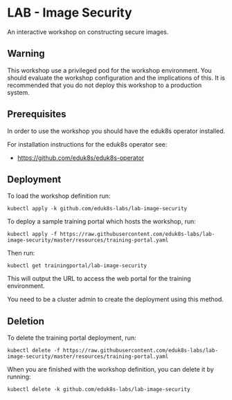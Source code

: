 LAB - Image Security
====================

An interactive workshop on constructing secure images.

Warning
-------

This workshop use a privileged pod for the workshop environment. You should
evaluate the workshop configuration and the implications of this. It is
recommended that you do not deploy this workshop to a production system.

Prerequisites
-------------

In order to use the workshop you should have the eduk8s operator installed.

For installation instructions for the eduk8s operator see:

* https://github.com/eduk8s/eduk8s-operator

Deployment
----------

To load the workshop definition run:

```
kubectl apply -k github.com/eduk8s-labs/lab-image-security
```

To deploy a sample training portal which hosts the workshop, run:

```
kubectl apply -f https://raw.githubusercontent.com/eduk8s-labs/lab-image-security/master/resources/training-portal.yaml
```

Then run:

```
kubectl get trainingportal/lab-image-security
```

This will output the URL to access the web portal for the training environment.

You need to be a cluster admin to create the deployment using this method.

Deletion
--------

To delete the training portal deployment, run:

```
kubectl delete -f https://raw.githubusercontent.com/eduk8s-labs/lab-image-security/master/resources/training-portal.yaml
```

When you are finished with the workshop definition, you can delete it by running:

```
kubectl delete -k github.com/eduk8s-labs/lab-image-security
